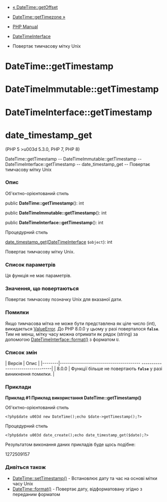 - [« DateTime::getOffset](datetime.getoffset.md)
- [DateTime::getTimezone »](datetime.gettimezone.md)

- [PHP Manual](index.md)
- [DateTimeInterface](class.datetimeinterface.md)
- Повертає тимчасову мітку Unix

# DateTime::getTimestamp

# DateTimeImmutable::getTimestamp

# DateTimeInterface::getTimestamp

# date_timestamp_get

(PHP 5 \>u003d 5.3.0, PHP 7, PHP 8)

DateTime::getTimestamp -- DateTimeImmutable::getTimestamp --
DateTimeInterface::getTimestamp -- date_timestamp_get -- Повертає
тимчасову мітку Unix

### Опис

Об'єктно-орієнтований стиль

public **DateTime::getTimestamp**(): int

public **DateTimeImmutable::getTimestamp**(): int

public **DateTimeInterface::getTimestamp**(): int

Процедурний стиль

[date_timestamp_get](function.date-timestamp-get.md)([DateTimeInterface](class.datetimeinterface.md)
`$object`): int

Повертає тимчасову мітку Unix.

### Список параметрів

Ця функція не має параметрів.

### Значення, що повертаються

Повертає тимчасову позначку Unix для вказаної дати.

### Помилки

Якщо тимчасова мітка не може бути представлена як ціле число (int),
викидається [ValueError](class.valueerror.md). До PHP 8.0.0 у цьому
у разі поверталося **`false`**. Тим не менш, мітку часу можна
отримати як рядок (string) за допомогою
[DateTimeInterface::format()](datetime.format.md) з форматом `U`.

### Список змін

| Версія | Опис |
|--------|---------------------------------------- ---------------------------------|
| 8.0.0 | Функції більше не повертають **`false`** у разі виникнення помилки. |

### Приклади

**Приклад #1 Приклад використання **DateTime::getTimestamp()****

Об'єктно-орієнтований стиль

` <?php$date u003d new DateTime();echo $date->getTimestamp();?> `

Процедурний стиль

` <?php$date u003d date_create();echo date_timestamp_get($date);?> `

Результатом виконання даних прикладів буде щось подібне:

1272509157

### Дивіться також

- [DateTime::setTimestamp()](datetime.settimestamp.md) -
Встановлює дату та час на основі мітки часу Unix
- [DateTime::format()](datetime.format.md) - Повертає дату,
відформатовану згідно з переданим форматом
